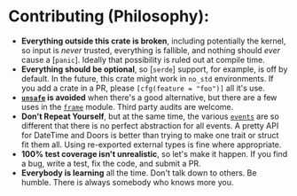 # Contributing (Philosophy):

* **Everything outside this crate is broken**, including potentially the kernel,
so input is *never* trusted, everything is fallible, and nothing should *ever*
cause a [`panic`]. Ideally that possibility is ruled out at compile time.
* **Everything should be optional**, so [`serde`] support, for example, is
off by default. In the future, this crate might work in `no_std` environments.
If you add a crate in a PR, please `[cfg(feature = "foo")]` all it's use.
* **[`unsafe`](https://doc.rust-lang.org/nomicon/) is avoided** when there's a
good alternative, but there are a few uses in the [`frame`](src/frame.rs) module. Third
party audits are welcome.
* **Don't Repeat Yourself**, but at the same time, the various [`events`](src/events) are so
different that there is no perfect abstraction for all events. A pretty API
for DateTime and Doors is better than trying to make one trait or struct fit
them all. Using re-exported external types is fine where appropriate.
* **100% test coverage isn't unrealistic**, so let's make it happen.
If you find a bug, write a test, fix the code, and submit a PR.
* **Everybody is learning** all the time. Don't talk down to others. Be humble.
There is always somebody who knows more you.